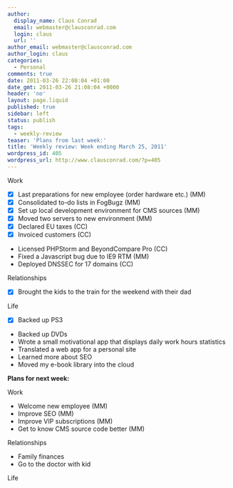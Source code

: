 ```yaml
---
author:
  display_name: Claus Conrad
  email: webmaster@clausconrad.com
  login: claus
  url: ''
author_email: webmaster@clausconrad.com
author_login: claus
categories:
  - Personal
comments: true
date: 2011-03-26 22:08:04 +01:00
date_gmt: 2011-03-26 21:08:04 +0000
header: 'no'
layout: page.liquid
published: true
sidebar: left
status: publish
tags:
  - weekly-review
teaser: 'Plans from last week:'
title: 'Weekly review: Week ending March 25, 2011'
wordpress_id: 405
wordpress_url: http://www.clausconrad.com/?p=405
---
```

Work

*   [X] Last preparations for new employee (order hardware etc.) (MM)
*   [X] Consolidated to-do lists in FogBugz (MM)
*   [X] Set up local development environment for CMS sources (MM)
*   [X] Moved two servers to new environment (MM)
*   [X] Declared EU taxes (CC)
*   [X] Invoiced customers (CC)
*   Licensed PHPStorm and BeyondCompare Pro (CC)
*   Fixed a Javascript bug due to IE9 RTM (MM)
*   Deployed DNSSEC for 17 domains (CC)

Relationships

*   [X] Brought the kids to the train for the weekend with their dad

Life

*   [X] Backed up PS3
*   Backed up DVDs
*   Wrote a small motivational app that displays daily work hours statistics
*   Translated a web app for a personal site
*   Learned more about SEO
*   Moved my e-book library into the cloud

**Plans for next week:**

Work

*   Welcome new employee (MM)
*   Improve SEO (MM)
*   Improve VIP subscriptions (MM)
*   Get to know CMS source code better (MM)

Relationships

*   Family finances
*   Go to the doctor with kid

Life
